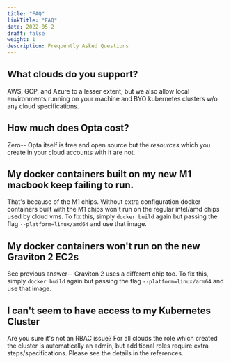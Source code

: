 ```yaml
---
title: "FAQ"
linkTitle: "FAQ"
date: 2022-05-2
draft: false
weight: 1
description: Frequently Asked Questions
---
```


## What clouds do you support?
AWS, GCP, and Azure to a lesser extent, but we also allow local environments running on your machine and
BYO kubernetes clusters w/o any cloud specifications.

## How much does Opta cost?
Zero-- Opta itself is free and open source but the _resources_ which you create in your cloud accounts with it
are not.

## My docker containers built on my new M1 macbook keep failing to run.
That's because of the M1 chips. Without extra configuration docker containers built with the M1 chips won't run
on the regular intel/amd chips used by cloud vms. To fix this, simply `docker build` again but passing the flag
`--platform=linux/amd64` and use that image.

## My docker containers won't run on the new Graviton 2 EC2s
See previous answer-- Graviton 2 uses a different chip too. To fix this, simply `docker build` again but passing 
the flag `--platform=linux/arm64` and use that image.

## I can't seem to have access to my Kubernetes Cluster
Are you sure it's not an RBAC issue? For all clouds the role which created the cluster is automatically an admin,
but additional roles require extra steps/specifications. Please see the details in the references.